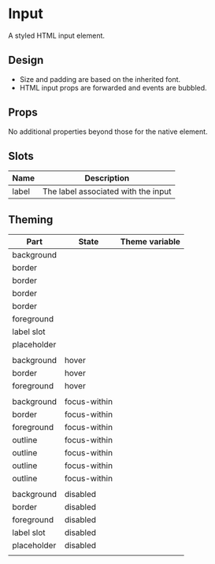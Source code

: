 <script>
    import Example from './InputExample.svelte';
    import ThemePropCard from '../ThemePropCard.svelte';
</script>

# Input

A styled HTML input element.

<Example />

## Design

- Size and padding are based on the inherited font.
- HTML input props are forwarded and events are bubbled.

## Props

No additional properties beyond those for the native element.

## Slots

| Name  | Description                         |
| ----- | ----------------------------------- |
| label | The label associated with the input |

## Theming

| Part        | State        | Theme variable                                               |
| ----------- | ------------ | ------------------------------------------------------------ |
| background  |              | <ThemePropCard name='--Input__background-color' />           |
| border      |              | <ThemePropCard name='--Input__border-color' />               |
| border      |              | <ThemePropCard name='--Input__border-radius' />              |
| border      |              | <ThemePropCard name='--Input__border-style' />               |
| border      |              | <ThemePropCard name='--Input__border-width' />               |
| foreground  |              | <ThemePropCard name='--Input__color' />                      |
| label slot  |              | <ThemePropCard name='--Display__color--subtle' />            |
| placeholder |              | <ThemePropCard name='--Display__color--faint' />             |
|             |              |                                                              |
| background  | hover        | <ThemePropCard name='--Input__background-color--hover' />    |
| border      | hover        | <ThemePropCard name='--Input__border-color--hover' />        |
| foreground  | hover        | <ThemePropCard name='--Input__color--hover' />               |
|             |              |                                                              |
| background  | focus-within | <ThemePropCard name='--Input__background-color--focus' />    |
| border      | focus-within | <ThemePropCard name='--Input__border-color--focus' />        |
| foreground  | focus-within | <ThemePropCard name='--Input__color--focus' />               |
| outline     | focus-within | <ThemePropCard name='--Common__outline-color' />             |
| outline     | focus-within | <ThemePropCard name='--Common__outline-offset' />            |
| outline     | focus-within | <ThemePropCard name='--Common__outline-style' />             |
| outline     | focus-within | <ThemePropCard name='--Common__outline-width' />             |
|             |              |                                                              |
| background  | disabled     | <ThemePropCard name='--Input__background-color--disabled' /> |
| border      | disabled     | <ThemePropCard name='--Input__border-color--disabled' />     |
| foreground  | disabled     | <ThemePropCard name='--Input__color--disabled' />            |
| label slot  | disabled     | <ThemePropCard name='--Display__color--disabled' />          |
| placeholder | disabled     | <ThemePropCard name='--Display__color--disabled' />          |
|             |              |                                                              |
